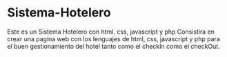 # Sistema-Hotelero
Este es un Sistema Hotelero con html, css, javascript y php
Consistira en crear una pagina web con los lenguajes de html, css, javascript y php para el buen gestionamiento del hotel tanto como el checkIn como el checkOut.
